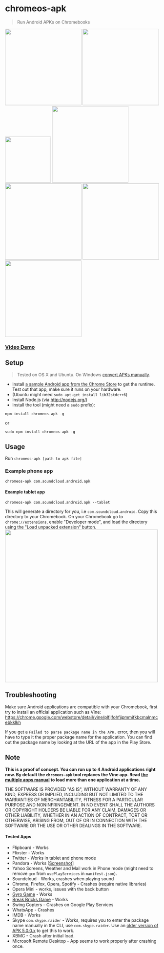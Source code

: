 chromeos-apk
======================

> Run Android APKs on Chromebooks

<img src="http://v14d.com/g/chromeapks/1.png" width="250px" />
<img src="http://v14d.com/g/chromeapks/2.png" width="250px" />
<img src="http://v14d.com/g/chromeapks/7.png" width="150px" />
<img src="http://v14d.com/g/chromeapks/3.png" width="250px" />
<img src="http://v14d.com/g/chromeapks/4.png" width="250px" />
<img src="http://v14d.com/g/chromeapks/5.png" width="250px" />
<img src="http://v14d.com/g/chromeapks/6.png" width="250px" />

### [Video Demo](https://www.youtube.com/watch?v=O-yFLqp_sXs)

## Setup
> Tested on OS X and Ubuntu. On Windows [convert APKs manually](manually-convert.md).

- Install [a sample Android app from the Chrome Store](https://chrome.google.com/webstore/detail/kids-sight-words/inpoiemibmljfjmjmlokfdllnkjejhai) to get the runtime. Test out that app, make sure it runs on your hardware.
- (Ubuntu might need `sudo apt-get install lib32stdc++6`)
- Install Node.js (via http://nodejs.org/)
- Install the tool (might need a `sudo` prefix):
```
npm install chromeos-apk -g
```
or

```
sudo npm install chromeos-apk -g
```

## Usage

Run
`chromeos-apk [path to apk file]`

### Example phone app

```
chromeos-apk com.soundcloud.android.apk
```

#### Example tablet app

```
chromeos-apk com.soundcloud.android.apk --tablet
```

This will generate a directory for you, i.e `com.soundcloud.android`. Copy this directory to your Chromebook.
On your Chromebook go to `chrome://extensions`, enable "Developer mode", and load the directory using the "Load unpacked extension" button.
<img src="http://v14d.com/g/chromeapks/howto.png" width="500px" />

## Troubleshooting

Make sure Android applications are compatible with your Chromebook, first try to install an official application such as Vine:
https://chrome.google.com/webstore/detail/vine/plfjlfohfjjpmmifkbcmalnmcebkklkh

If you get a `Failed to parse package name in the APK.` error, then you will have to type it the proper package name for the application. You can find out the package name by looking at the URL of the app in the Play Store.

## Note

**This is a proof of concept. You can run up to 4 Android applications right now. By default the `chromeos-apk` tool replaces the Vine app. Read [the multiple apps manual](multiple-apps.md) to load more than one application at a time.**

THE SOFTWARE IS PROVIDED "AS IS", WITHOUT WARRANTY OF ANY KIND, EXPRESS OR
IMPLIED, INCLUDING BUT NOT LIMITED TO THE WARRANTIES OF MERCHANTABILITY,
FITNESS FOR A PARTICULAR PURPOSE AND NONINFRINGEMENT. IN NO EVENT SHALL THE
AUTHORS OR COPYRIGHT HOLDERS BE LIABLE FOR ANY CLAIM, DAMAGES OR OTHER
LIABILITY, WHETHER IN AN ACTION OF CONTRACT, TORT OR OTHERWISE, ARISING FROM,
OUT OF OR IN CONNECTION WITH THE SOFTWARE OR THE USE OR OTHER DEALINGS IN THE
SOFTWARE.

#### Tested Apps

- Flipboard - Works
- Flixster - Works
- Twitter - Works in tablet and phone mode
- Pandora - Works [[Screenshot](http://i.imgur.com/0d8XvXr.png)]
- Yahoo Screens, Weather and Mail work in Phone mode (might need to remove `gcm` from `usePlayServices` in `manifest.json`). 
- Soundcloud - Works, crashes when playing sound
- Chrome, Firefox, Opera, Spotify - Crashes (require native libraries)
- Opera Mini - works, issues with the back button
- [Gyro Game](https://play.google.com/store/apps/details?id=pl.submachine.gyro&hl=en) - Works
- [Break Bricks Game](https://play.google.com/store/apps/details?id=com.tongwei.blockbreaker) - Works 
- Swing Copters - Crashes on Google Play Services
- WhatsApp - Crashes
- IMDB - Works
- Skype `com.skype.raider` - Works, requires you to enter the package name manually in the CLI, use `com.skype.raider`. Use an [older version of APK 5.0.0.x](http://www.androiddrawer.com/20511/download-skype-free-im-video-calls-app-apk/) to get this to work.
- XBMC - Crash after initial load.
- Microsoft Remote Desktop - App seems to work properly after crashing once.  

